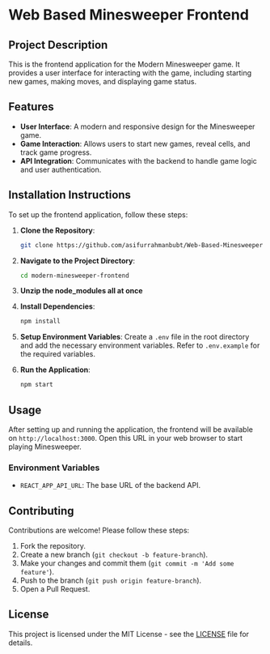 # Web Based Minesweeper Frontend

## Project Description
This is the frontend application for the Modern Minesweeper game. It provides a user interface for interacting with the game, including starting new games, making moves, and displaying game status.

## Features
- **User Interface**: A modern and responsive design for the Minesweeper game.
- **Game Interaction**: Allows users to start new games, reveal cells, and track game progress.
- **API Integration**: Communicates with the backend to handle game logic and user authentication.

## Installation Instructions
To set up the frontend application, follow these steps:

1. **Clone the Repository**:
    ```bash
    git clone https://github.com/asifurrahmanbubt/Web-Based-Minesweeper-Frontend
    ```

2. **Navigate to the Project Directory**:
    ```bash
    cd modern-minesweeper-frontend
    ```

3. **Unzip the node_modules all at once**

3. **Install Dependencies**:
    ```bash
    npm install
    ```

4. **Setup Environment Variables**:
    Create a `.env` file in the root directory and add the necessary environment variables. Refer to `.env.example` for the required variables.

5. **Run the Application**:
    ```bash
    npm start
    ```

## Usage
After setting up and running the application, the frontend will be available on `http://localhost:3000`. Open this URL in your web browser to start playing Minesweeper.

### Environment Variables
- `REACT_APP_API_URL`: The base URL of the backend API.

## Contributing
Contributions are welcome! Please follow these steps:

1. Fork the repository.
2. Create a new branch (`git checkout -b feature-branch`).
3. Make your changes and commit them (`git commit -m 'Add some feature'`).
4. Push to the branch (`git push origin feature-branch`).
5. Open a Pull Request.

## License
This project is licensed under the MIT License - see the [LICENSE](LICENSE) file for details.

